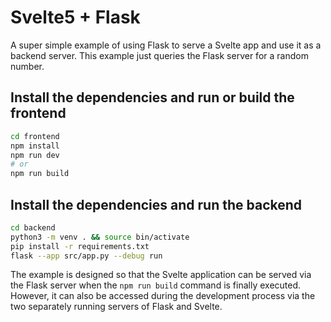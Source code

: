 # Svelte5 + Flask

A super simple example of using Flask to serve a Svelte app and use it as a backend server.
This example just queries the Flask server for a random number.

## Install the dependencies and run or build the frontend
```bash
cd frontend 
npm install
npm run dev
# or 
npm run build 
```

## Install the dependencies and run the backend
```bash
cd backend
python3 -m venv . && source bin/activate
pip install -r requirements.txt
flask --app src/app.py --debug run 
```

The example is designed so that the Svelte application can be served via the Flask server when the `npm run build` command is finally executed. However, it can also be accessed during the development process via the two separately running servers of Flask and Svelte.